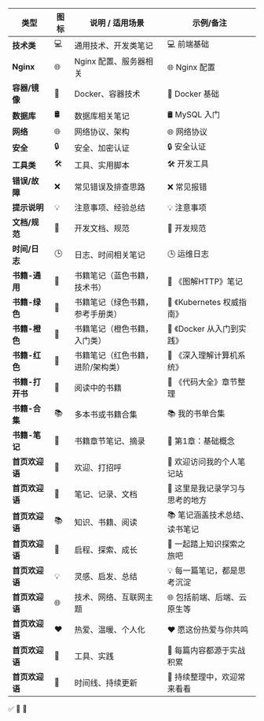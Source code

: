 | 类型         | 图标  | 说明 / 适用场景         | 示例/备注                |
| ---------- | --- | ----------------- | -------------------- |
| **技术类**    | 💻  | 通用技术、开发类笔记        | 💻 前端基础              |
| **Nginx**  | 🌐  | Nginx 配置、服务器相关    | 🌐 Nginx 配置          |
| **容器/镜像**  | 🐳  | Docker、容器技术       | 🐳 Docker 基础         |
| **数据库**    | 🛢️ | 数据库相关笔记           | 🛢️ MySQL 入门         |
| **网络**     | 🌐  | 网络协议、架构           | 🌐 网络协议              |
| **安全**     | 🔒  | 安全、加密认证           | 🔒 安全认证              |
| **工具类**    | 🛠️ | 工具、实用脚本           | 🛠️ 开发工具             |
| **错误/故障**  | ❌   | 常见错误及排查思路         | ❌ 常见报错               |
| **提示说明**   | 💡  | 注意事项、经验总结         | 💡 注意事项              |
| **文档/规范**  | 📄  | 开发文档、规范           | 📄 开发规范              |
| **时间/日志**  | 🕒  | 日志、时间相关笔记         | 🕒 运维日志              |
| **书籍-通用**  | 📘  | 书籍笔记（蓝色书籍，技术书）    | 📘 《图解HTTP》笔记        |
| **书籍-绿色**  | 📗  | 书籍笔记（绿色书籍，参考手册类）  | 📗 《Kubernetes 权威指南》 |
| **书籍-橙色**  | 📙  | 书籍笔记（橙色书籍，入门类）    | 📙 《Docker 从入门到实践》   |
| **书籍-红色**  | 📕  | 书籍笔记（红色书籍，进阶/架构类） | 📕 《深入理解计算机系统》       |
| **书籍-打开书** | 📖  | 阅读中的书籍            | 📖 《代码大全》章节整理        |
| **书籍-合集**  | 📚  | 多本书或书籍合集          | 📚 我的书单合集            |
| **书籍-笔记**  | 📝  | 书籍章节笔记、摘录         | 📝 第1章：基础概念          |
| **首页欢迎语**  | 👋  | 欢迎、打招呼            | 👋 欢迎访问我的个人笔记站       |
| **首页欢迎语**  | 📝  | 笔记、记录、文档          | 📝 这里是我记录学习与思考的地方    |
| **首页欢迎语**  | 📚  | 知识、书籍、阅读          | 📚 笔记涵盖技术总结、读书笔记     |
| **首页欢迎语**  | 🚀  | 启程、探索、成长          | 🚀 一起踏上知识探索之旅吧       |
| **首页欢迎语**  | 💡  | 灵感、启发、总结          | 💡 每一篇笔记，都是思考沉淀      |
| **首页欢迎语**  | 🌐  | 技术、网络、互联网主题       | 🌐 包括前端、后端、云原生等      |
| **首页欢迎语**  | ❤️  | 热爱、温暖、个人化         | ❤️ 愿这份热爱与你共鸣         |
| **首页欢迎语**  | 🔧  | 工具、实践             | 🔧 每篇内容都源于实战积累       |
| **首页欢迎语**  | 📅  | 时间线、持续更新          | 📅 持续整理中，欢迎常来看看      |

✅ 🚀 🧰
